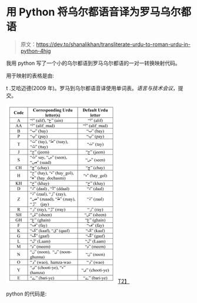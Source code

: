 # 用 Python 将乌尔都语音译为罗马乌尔都语

> 原文：<https://dev.to/shanalikhan/transliterate-urdu-to-roman-urdu-in-python-4hjg>

我用 python 写了一个小的乌尔都语到罗马乌尔都语的一对一转换映射代码。

用于映射的表格是由:

t .艾哈迈德(2009 年)。罗马到乌尔都语音译使用单词表。*语言与技术会议*，提交。

[![](img/f71df9da9766f2b0a5f3db525352e84d.png)T2】](https://res.cloudinary.com/practicaldev/image/fetch/s--pyyUXQ6Q--/c_limit%2Cf_auto%2Cfl_progressive%2Cq_auto%2Cw_880/https://cdn-images-1.medium.com/max/304/1%2Avbaz7q_gyPhxkSUm1xzgsw.png)

python 的代码是: